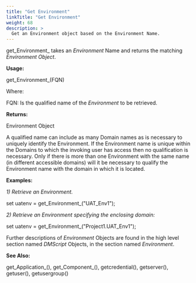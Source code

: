 ```yaml
---
title: "Get Environment"
linkTitle: "Get Environment"
weight: 68
description: >
  Get an Environment object based on the Environment Name.
---
```


get_Environment_ takes an _Environment_ Name and returns the matching _Environment Object_.

**Usage:**

get_Environment_(FQN)

Where:

FQN: Is the qualified name of the _Environment_ to be retrieved.

**Returns:**

Environment Object

A qualified name can include as many Domain names as is necessary to uniquely identify the Environment. If the Environment name is unique within the Domains to which the invoking user has access then no qualification is necessary. Only if there is more than one Environment with the same name (in different accessible domains) will it be necessary to qualify the Environment name with the domain in which it is located.

**Examples:**

_1) Retrieve an Environment._

set uatenv = get_Environment_("UAT\_Env1");

_2) Retrieve an Environment specifying the enclosing domain:_

set uatenv = get_Environment_("Project1.UAT\_Env1");

Further descriptions of _Environment_ Objects are found in the high level section named _DMScript_ Objects, in the section named _Environment_.

**See Also:**

get_Application_(), get_Component_(), getcredential(), getserver(), getuser(), getusergroup()
